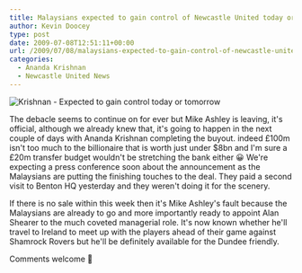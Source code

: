 ```yaml
---
title: Malaysians expected to gain control of Newcastle United today or tomorrow
author: Kevin Doocey
type: post
date: 2009-07-08T12:51:11+00:00
url: /2009/07/08/malaysians-expected-to-gain-control-of-newcastle-united-today-or-tomorrow/
categories:
  - Ananda Krishnan
  - Newcastle United News
---
```


![Krishnan - Expected to gain control today or tomorrow](https://images.forbes.com/media/lists/84/2007/YK1N.jpg)

The debacle seems to continue on for ever but Mike Ashley is leaving, it's official, although we already knew that, it's going to happen in the next couple of days with Ananda Krishnan completing the buyout. indeed £100m isn't too much to the billionaire that is worth just under $8bn and I'm sure a £20m transfer budget wouldn't be stretching the bank either 😀 We're expecting a press conference soon about the announcement as the Malaysians are putting the finishing touches to the deal. They paid a second visit to Benton HQ yesterday and they weren't doing it for the scenery.

If there is no sale within this week then it's Mike Ashley's fault because the Malaysians are already to go and more importantly ready to appoint Alan Shearer to the much coveted managerial role. It's now known whether he'll travel to Ireland to meet up with the players ahead of their game against Shamrock Rovers but he'll be definitely available for the Dundee friendly.

Comments welcome 🙂
